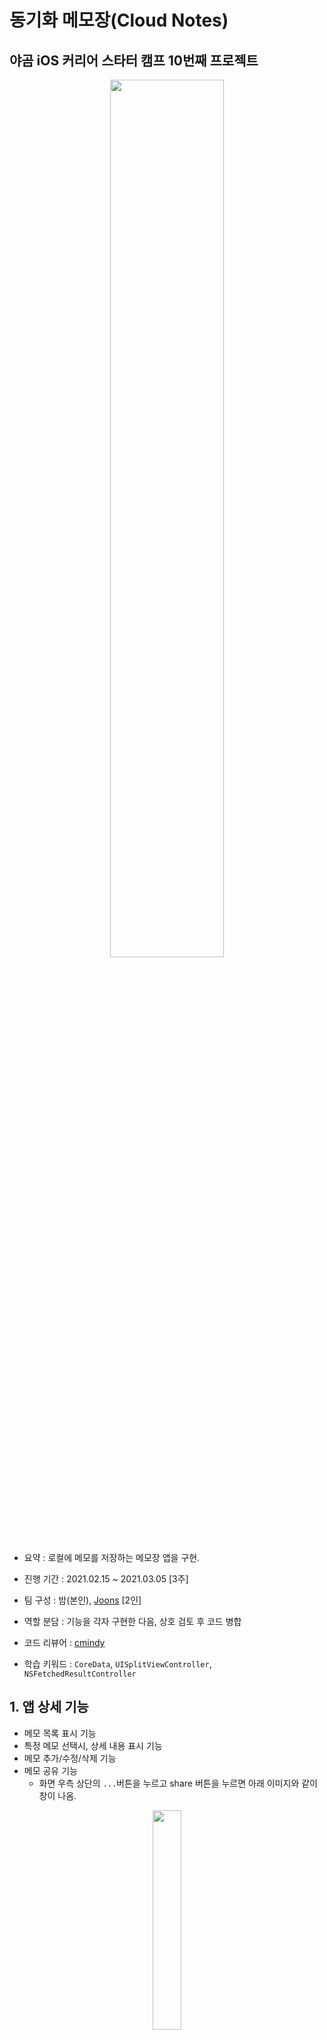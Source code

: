 # 동기화 메모장(Cloud Notes)
## 야곰 iOS 커리어 스타터 캠프 10번째 프로젝트

<p align="center">
<img src="https://user-images.githubusercontent.com/28377820/121497686-aa4a0100-ca16-11eb-881a-77a0195404d9.gif" width="60%"/>
</p>

- 요약 : 로컬에 메모를 저장하는 메모장 앱을 구현.
  
- 진행 기간 : 2021.02.15 ~ 2021.03.05 [3주]

- 팀 구성 : 밤(본인), [Joons](https://github.com/elddy0948) [2인]

- 역할 분담 : 기능을 각자 구현한 다음, 상호 검토 후 코드 병합

- 코드 리뷰어 : [cmindy](https://github.com/cmindy)

- 학습 키워드 : `CoreData`, `UISplitViewController`, `NSFetchedResultController`

## 1. 앱 상세 기능
- 메모 목록 표시 기능
- 특정 메모 선택시, 상세 내용 표시 기능
- 메모 추가/수정/삭제 기능
- 메모 공유 기능
    - 화면 우측 상단의 `...`버튼을 누르고 share 버튼을 누르면 아래 이미지와 같이 창이 나옴.
<p align="center">
<img src="https://user-images.githubusercontent.com/28377820/121670302-3d06a080-cae8-11eb-9b96-bd66c6c25d80.png" width="30%"/>
</p>

- 화면 크기에 맞게 UI를 변경하는 기능
    - 화면 너비의 Size class가 Compact 일 때는 메모 목록 또는 메모 내용 하나만 나오게 하며, Regular 일 때는 메모 목록 화면, 메모 내용 화면이 동시에 나타나도록 구성.
- 메모 내용에 포함된 전화번호, URL, 날짜를 하이퍼링크로 표시하는 기능
    - 아래 이미지와 같이, 메모 내용에 포함된 전화번호, URL, 날짜를 감지하여 하이퍼링크로 표시
<p align="center">
<img src="https://user-images.githubusercontent.com/28377820/121670155-16486a00-cae8-11eb-9834-e3b93b3b76d7.png" width="60%"/>
</p>



## 2. 구현 과정

## 3. 문제 해결(Troubleshooting)
### 3.1. 메모 내용을 보여주는 View를 매번 새로 생성하는 문제
#### 3.1.1. 문제 내용
#### 3.1.2. 해결 과정
### 3.2. 텍스트뷰의 편집기능과 키워드 자동탐지기능 병존불가 문제
#### 3.2.1. 문제 내용
#### 3.2.2. 문제 원인
#### 3.2.3. 해결 과정

## 4. 참고

